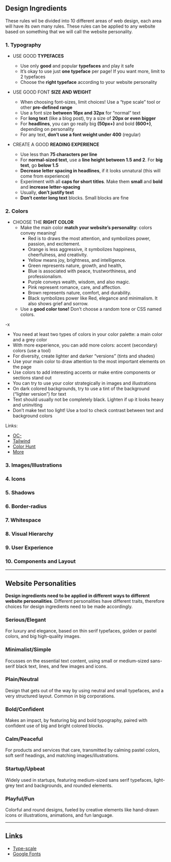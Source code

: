 ## Design Ingredients

These rules wil be divided into 10 different areas of web design, each area will have its own many rules. These rules can be applied to any website based on something that we will call the website personality.

### 1. Typography

- USE GOOD **TYPEFACES**

  - Use only **good** and popular **typefaces** and play it safe
  - It’s okay to use just **one typeface** per page! If you want more, limit to 2 typefaces
  - Choose the **right typeface** according to your website personality

- USE GOOD FONT **SIZE AND WEIGHT**

  - When choosing font-sizes, limit choices! Use a “type scale” tool or other **pre-defined range**
  - Use a font size **between 16px and 32px** for “normal” text
  - For **long text** (like a blog post), try a size of **20px or even bigger**
  - For **headlines**, you can go really big **(50px+)** and bold **(600+)**, depending on personality
  - For any text, **don’t use a font weight under 400** (regular)

- CREATE A GOOD **READING EXPERIENCE**

  - Use less than **75 characters per line**
  - For **normal-sized text**, use a **line height between 1.5 and 2**. For **big text**, go **below 1.5**
  - **Decrease letter spacing in headlines**, if it looks unnatural (this will come from experience)
  - Experiment with all **caps for short titles**. Make them **small** and **bold** and **increase letter-spacing**
  - Usually, **don’t justify text**
  - **Don’t center long text** blocks. Small blocks are fine

### 2. Colors

- CHOOSE THE **RIGHT COLOR**
  - Make the main color **match your website’s personality**: colors convey meaning!
    - Red is to draws the most attention, and symbolizes power, passion, and excitement.
    - Orange is less aggressive, it symbolizes happiness, cheerfulness, and creativity.
    - Yellow means joy, brightness, and intelligence.
    - Green represents nature, growth, and health,
    - Blue is associated with peace, trustworthiness, and professionalism.
    - Purple conveys wealth, wisdom, and also magic.
    - Pink represent romance, care, and affection.
    - Brown represents nature, comfort, and durability.
    - Black symbolizes power like Red, elegance and minimalism. It also shows grief and sorrow.
  - Use a **good color tone!** Don’t choose a random tone or CSS named colors.

-x

- You need at least two types of colors in your color palette: a main color and a grey color
- With more experience, you can add more colors: accent (secondary) colors (use a tool)
- For diversity, create lighter and darker “versions” (tints and shades)
- Use your main color to draw attention to the most important elements on the page
- Use colors to add interesting accents or make entire components or sections stand out
- You can try to use your color strategically in images and illustrations
- On dark colored backgrounds, try to use a tint of the background (“lighter version”) for text
- Text should usually not be completely black. Lighten if up it looks heavy and uninviting
- Don’t make text too light! Use a tool to check contrast between text and background colors

Links:

- [OC-](https://yeun.github.io/open-color/)
- [Tailwind](https://tailwindcss.com/docs/customizing-colors)
- [Color Hunt](https://www.colorhunt.co/)
- [More](https://codingheroes.io/resources/)

### 3. Images/Illustrations

### 4. Icons

### 5. Shadows

### 6. Border-radius

### 7. Whitespace

### 8. Visual Hierarchy

### 9. User Experience

### 10. Components and Layout

---

## Website Personalities

**Design ingredients need to be applied in different ways to different website personalities**. Different personalities have different traits, therefore choices for design ingredients need to be made accordingly.

### Serious/Elegant

For luxury and elegance, based on thin serif typefaces, golden or pastel colors, and big high-quality images.

### Minimalist/Simple

Focusses on the essential text content, using small or medium-sized sans-serif black text, lines, and few images and icons.

### Plain/Neutral

Design that gets out of the way by using neutral and small typefaces, and a very structured layout. Common in big corporations.

### Bold/Confident

Makes an impact, by featuring big and bold typography, paired with confident use of big and bright colored blocks.

### Calm/Peaceful

For products and services that care, transmitted by calming pastel colors, soft serif headings, and matching images/illustrations.

### Startup/Upbeat

Widely used in startups, featuring medium-sized sans serif typefaces, light-grey text and backgrounds, and rounded elements.

### Playful/Fun

Colorful and round designs, fueled by creative elements like hand-drawn icons or illustrations, animations, and fun language.

---

## Links

- [Type-scale](https://typescale.com/)
- [Google Fonts](https://fonts.google.com/)
